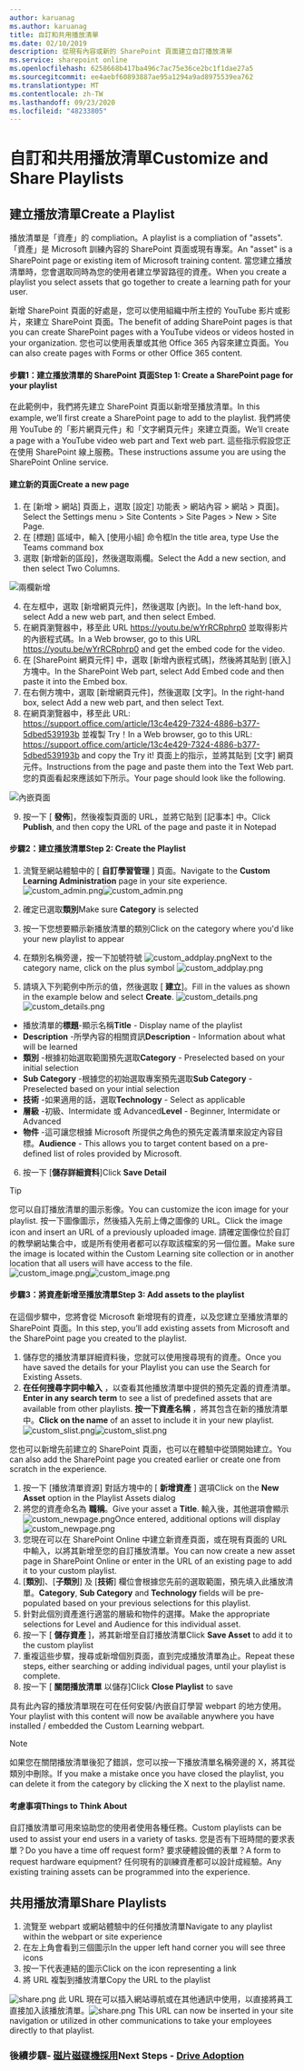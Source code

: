 ```yaml
---
author: karuanag
ms.author: karuanag
title: 自訂和共用播放清單
ms.date: 02/10/2019
description: 從現有內容或新的 SharePoint 頁面建立自訂播放清單
ms.service: sharepoint online
ms.openlocfilehash: 6258668b417ba496c7ac75e36ce2bc1f1dae27a5
ms.sourcegitcommit: ee4aebf60893887ae95a1294a9ad8975539ea762
ms.translationtype: MT
ms.contentlocale: zh-TW
ms.lasthandoff: 09/23/2020
ms.locfileid: "48233805"
---
```

# <a name="customize-and-share-playlists"></a><span data-ttu-id="dbf9f-103">自訂和共用播放清單</span><span class="sxs-lookup"><span data-stu-id="dbf9f-103">Customize and Share Playlists</span></span>

## <a name="create-a-playlist"></a><span data-ttu-id="dbf9f-104">建立播放清單</span><span class="sxs-lookup"><span data-stu-id="dbf9f-104">Create a Playlist</span></span>

<span data-ttu-id="dbf9f-105">播放清單是「資產」的 compliation。</span><span class="sxs-lookup"><span data-stu-id="dbf9f-105">A playlist is a compliation of "assets".</span></span> <span data-ttu-id="dbf9f-106">「資產」是 Microsoft 訓練內容的 SharePoint 頁面或現有專案。</span><span class="sxs-lookup"><span data-stu-id="dbf9f-106">An "asset" is a SharePoint page or existing item of Microsoft training content.</span></span> <span data-ttu-id="dbf9f-107">當您建立播放清單時，您會選取同時為您的使用者建立學習路徑的資產。</span><span class="sxs-lookup"><span data-stu-id="dbf9f-107">When you create a playlist you select assets that go together to create a learning path for your user.</span></span>  

<span data-ttu-id="dbf9f-108">新增 SharePoint 頁面的好處是，您可以使用組織中所主控的 YouTube 影片或影片，來建立 SharePoint 頁面。</span><span class="sxs-lookup"><span data-stu-id="dbf9f-108">The benefit of adding SharePoint pages is that you can create SharePoint pages with a YouTube videos or videos hosted in your organization.</span></span> <span data-ttu-id="dbf9f-109">您也可以使用表單或其他 Office 365 內容來建立頁面。</span><span class="sxs-lookup"><span data-stu-id="dbf9f-109">You can also create pages with Forms or other Office 365 content.</span></span>  

#### <a name="step-1-create-a-sharepoint-page-for-your-playlist"></a><span data-ttu-id="dbf9f-110">步驟1：建立播放清單的 SharePoint 頁面</span><span class="sxs-lookup"><span data-stu-id="dbf9f-110">Step 1: Create a SharePoint page for your playlist</span></span>
<span data-ttu-id="dbf9f-111">在此範例中，我們將先建立 SharePoint 頁面以新增至播放清單。</span><span class="sxs-lookup"><span data-stu-id="dbf9f-111">In this example, we’ll first create a SharePoint page to add to the playlist.</span></span> <span data-ttu-id="dbf9f-112">我們將使用 YouTube 的「影片網頁元件」和「文字網頁元件」來建立頁面。</span><span class="sxs-lookup"><span data-stu-id="dbf9f-112">We’ll create a page with a YouTube video web part and Text web part.</span></span>  <span data-ttu-id="dbf9f-113">這些指示假設您正在使用 SharePoint 線上服務。</span><span class="sxs-lookup"><span data-stu-id="dbf9f-113">These instructions assume you are using the SharePoint Online service.</span></span> 

#### <a name="create-a-new-page"></a><span data-ttu-id="dbf9f-114">建立新的頁面</span><span class="sxs-lookup"><span data-stu-id="dbf9f-114">Create a new page</span></span>
1.  <span data-ttu-id="dbf9f-115">在 [新增 > 網站] 頁面上，選取 [設定] 功能表 > 網站內容 > 網站 > 頁面]。</span><span class="sxs-lookup"><span data-stu-id="dbf9f-115">Select the Settings menu > Site Contents > Site Pages > New > Site Page.</span></span>
2.  <span data-ttu-id="dbf9f-116">在 [標題] 區域中，輸入 [使用小組] 命令框</span><span class="sxs-lookup"><span data-stu-id="dbf9f-116">In the title area, type Use the Teams command box</span></span>
3.  <span data-ttu-id="dbf9f-117">選取 [新增新的區段]，然後選取兩欄。</span><span class="sxs-lookup"><span data-stu-id="dbf9f-117">Select the Add a new section, and then select Two Columns.</span></span>

![兩欄新增](media/clo365addtwocolumn.png)

4.  <span data-ttu-id="dbf9f-119">在左框中，選取 [新增網頁元件]，然後選取 [內嵌]。</span><span class="sxs-lookup"><span data-stu-id="dbf9f-119">In the left-hand box, select Add a new web part, and then select Embed.</span></span> 
5.  <span data-ttu-id="dbf9f-120">在網頁瀏覽器中，移至此 URL https://youtu.be/wYrRCRphrp0 並取得影片的內嵌程式碼。</span><span class="sxs-lookup"><span data-stu-id="dbf9f-120">In a Web browser, go to this URL https://youtu.be/wYrRCRphrp0 and get the embed code for the video.</span></span> 
6.  <span data-ttu-id="dbf9f-121">在 [SharePoint 網頁元件] 中，選取 [新增內嵌程式碼]，然後將其貼到 [嵌入] 方塊中。</span><span class="sxs-lookup"><span data-stu-id="dbf9f-121">In the SharePoint Web part, select Add Embed code and then paste it into the Embed box.</span></span> 
7.  <span data-ttu-id="dbf9f-122">在右側方塊中，選取 [新增網頁元件]，然後選取 [文字]。</span><span class="sxs-lookup"><span data-stu-id="dbf9f-122">In the right-hand box, select Add a new web part, and then select Text.</span></span> 
8.  <span data-ttu-id="dbf9f-123">在網頁瀏覽器中，移至此 URL: https://support.office.com/article/13c4e429-7324-4886-b377-5dbed539193b 並複製 Try！</span><span class="sxs-lookup"><span data-stu-id="dbf9f-123">In a Web browser, go to this URL: https://support.office.com/article/13c4e429-7324-4886-b377-5dbed539193b and copy the Try it!</span></span> <span data-ttu-id="dbf9f-124">頁面上的指示，並將其貼到 [文字] 網頁元件。</span><span class="sxs-lookup"><span data-stu-id="dbf9f-124">Instructions from the page and paste them into the Text Web part.</span></span> <span data-ttu-id="dbf9f-125">您的頁面看起來應該如下所示。</span><span class="sxs-lookup"><span data-stu-id="dbf9f-125">Your page should look like the following.</span></span> 

![內嵌頁面](media/clo365teamscommandbox.png)

9.  <span data-ttu-id="dbf9f-127">按一下 [ **發佈**]，然後複製頁面的 URL，並將它貼到 [記事本] 中。</span><span class="sxs-lookup"><span data-stu-id="dbf9f-127">Click **Publish**, and then copy the URL of the page and paste it in Notepad</span></span>

#### <a name="step-2-create-the-playlist"></a><span data-ttu-id="dbf9f-128">步驟2：建立播放清單</span><span class="sxs-lookup"><span data-stu-id="dbf9f-128">Step 2: Create the Playlist</span></span>

1. <span data-ttu-id="dbf9f-129">流覽至網站體驗中的 [ **自訂學習管理** ] 頁面。</span><span class="sxs-lookup"><span data-stu-id="dbf9f-129">Navigate to the **Custom Learning Administration** page in your site experience.</span></span>
<span data-ttu-id="dbf9f-130">![custom_admin.png](media/custom_admin.png)</span><span class="sxs-lookup"><span data-stu-id="dbf9f-130">![custom_admin.png](media/custom_admin.png)</span></span>
1. <span data-ttu-id="dbf9f-131">確定已選取**類別**</span><span class="sxs-lookup"><span data-stu-id="dbf9f-131">Make sure **Category** is selected</span></span> 
1. <span data-ttu-id="dbf9f-132">按一下您想要顯示新播放清單的類別</span><span class="sxs-lookup"><span data-stu-id="dbf9f-132">Click on the category where you'd like your new playlist to appear</span></span>
1. <span data-ttu-id="dbf9f-133">在類別名稱旁邊，按一下加號符號 ![custom_addplay.png](media/custom_addplay.png)</span><span class="sxs-lookup"><span data-stu-id="dbf9f-133">Next to the category name, click on the plus symbol ![custom_addplay.png](media/custom_addplay.png)</span></span>

1. <span data-ttu-id="dbf9f-134">請填入下列範例中所示的值，然後選取 [ **建立**]。</span><span class="sxs-lookup"><span data-stu-id="dbf9f-134">Fill in the values as shown in the example below and select **Create**.</span></span> 
<span data-ttu-id="dbf9f-135">![custom_details.png](media/custom_details.png)</span><span class="sxs-lookup"><span data-stu-id="dbf9f-135">![custom_details.png](media/custom_details.png)</span></span>
- <span data-ttu-id="dbf9f-136">播放清單的**標題**-顯示名稱</span><span class="sxs-lookup"><span data-stu-id="dbf9f-136">**Title** - Display name of the playlist</span></span>
- <span data-ttu-id="dbf9f-137">**Description** -所學內容的相關資訊</span><span class="sxs-lookup"><span data-stu-id="dbf9f-137">**Description** - Information about what will be learned</span></span>
- <span data-ttu-id="dbf9f-138">**類別** -根據初始選取範圍預先選取</span><span class="sxs-lookup"><span data-stu-id="dbf9f-138">**Category** - Preselected based on your initial selection</span></span>
- <span data-ttu-id="dbf9f-139">**Sub Category** -根據您的初始選取專案預先選取</span><span class="sxs-lookup"><span data-stu-id="dbf9f-139">**Sub Category** - Preselected based on your intial selection</span></span>
- <span data-ttu-id="dbf9f-140">**技術** -如果適用的話，選取</span><span class="sxs-lookup"><span data-stu-id="dbf9f-140">**Technology** - Select as applicable</span></span>
- <span data-ttu-id="dbf9f-141">**層級** -初級、Intermidate 或 Advanced</span><span class="sxs-lookup"><span data-stu-id="dbf9f-141">**Level** - Beginner, Intermidate or Advanced</span></span>
- <span data-ttu-id="dbf9f-142">**物件** -這可讓您根據 Microsoft 所提供之角色的預先定義清單來設定內容目標。</span><span class="sxs-lookup"><span data-stu-id="dbf9f-142">**Audience** - This allows you to target content based on a pre-defined list of roles provided by Microsoft.</span></span>

6. <span data-ttu-id="dbf9f-143">按一下 [**儲存詳細資料**]</span><span class="sxs-lookup"><span data-stu-id="dbf9f-143">Click **Save Detail**</span></span>

> [!TIP]
> <span data-ttu-id="dbf9f-144">您可以自訂播放清單的圖示影像。</span><span class="sxs-lookup"><span data-stu-id="dbf9f-144">You can customize the icon image for your playlist.</span></span>  <span data-ttu-id="dbf9f-145">按一下圖像圖示，然後插入先前上傳之圖像的 URL。</span><span class="sxs-lookup"><span data-stu-id="dbf9f-145">Click the image icon and insert an URL of a previously uploaded image.</span></span>  <span data-ttu-id="dbf9f-146">請確定圖像位於自訂的教學網站集合中，或是所有使用者都可以存取該檔案的另一個位置。</span><span class="sxs-lookup"><span data-stu-id="dbf9f-146">Make sure the image is located within the Custom Learning site collection or in another location that all users will have access to the file.</span></span>  
<span data-ttu-id="dbf9f-147">![custom_image.png](media/custom_image.png)</span><span class="sxs-lookup"><span data-stu-id="dbf9f-147">![custom_image.png](media/custom_image.png)</span></span>

#### <a name="step-3-add-assets-to-the-playlist"></a><span data-ttu-id="dbf9f-148">步驟3：將資產新增至播放清單</span><span class="sxs-lookup"><span data-stu-id="dbf9f-148">Step 3: Add assets to the playlist</span></span>
<span data-ttu-id="dbf9f-149">在這個步驟中，您將會從 Microsoft 新增現有的資產，以及您建立至播放清單的 SharePoint 頁面。</span><span class="sxs-lookup"><span data-stu-id="dbf9f-149">In this step, you’ll add existing assets from Microsoft and the SharePoint page you created to the playlist.</span></span> 

1. <span data-ttu-id="dbf9f-150">儲存您的播放清單詳細資料後，您就可以使用搜尋現有的資產。</span><span class="sxs-lookup"><span data-stu-id="dbf9f-150">Once you have saved the details for your Playlist you can use the Search for Existing Assets.</span></span>
1. <span data-ttu-id="dbf9f-151">**在任何搜尋字詞中輸入** ，以查看其他播放清單中提供的預先定義的資產清單。</span><span class="sxs-lookup"><span data-stu-id="dbf9f-151">**Enter in any search term** to see a list of predefined assets that are available from other playlists.</span></span> <span data-ttu-id="dbf9f-152">**按一下資產名稱** ，將其包含在新的播放清單中。</span><span class="sxs-lookup"><span data-stu-id="dbf9f-152">**Click on the name** of an asset to include it in your new playlist.</span></span>
<span data-ttu-id="dbf9f-153">![custom_slist.png](media/custom_slist.png)</span><span class="sxs-lookup"><span data-stu-id="dbf9f-153">![custom_slist.png](media/custom_slist.png)</span></span>

<span data-ttu-id="dbf9f-154">您也可以新增先前建立的 SharePoint 頁面，也可以在體驗中從頭開始建立。</span><span class="sxs-lookup"><span data-stu-id="dbf9f-154">You can also add the SharePoint page you created earlier or create one from scratch in the experience.</span></span>

1. <span data-ttu-id="dbf9f-155">按一下 [播放清單資源] 對話方塊中的 [ **新增資產** ] 選項</span><span class="sxs-lookup"><span data-stu-id="dbf9f-155">Click on the **New Asset** option in the Playlist Assets dialog</span></span>
1. <span data-ttu-id="dbf9f-156">將您的資產命名為 **職稱**。</span><span class="sxs-lookup"><span data-stu-id="dbf9f-156">Give your asset a **Title**.</span></span> <span data-ttu-id="dbf9f-157">輸入後，其他選項會顯示 ![custom_newpage.png](media/custom_newpage.png)</span><span class="sxs-lookup"><span data-stu-id="dbf9f-157">Once entered, additional options will display ![custom_newpage.png](media/custom_newpage.png)</span></span>
1. <span data-ttu-id="dbf9f-158">您現在可以在 SharePoint Online 中建立新資產頁面，或在現有頁面的 URL 中輸入，以將其新增至您的自訂播放清單。</span><span class="sxs-lookup"><span data-stu-id="dbf9f-158">You can now create a new asset page in SharePoint Online or enter in the URL of an existing page to add it to your custom playlist.</span></span> 
1. <span data-ttu-id="dbf9f-159">[**類別**]、[**子類別**] 及 [**技術**] 欄位會根據您先前的選取範圍，預先填入此播放清單。</span><span class="sxs-lookup"><span data-stu-id="dbf9f-159">**Category**, **Sub Category** and **Technology** fields will be pre-populated based on your previous selections for this playlist.</span></span>
1. <span data-ttu-id="dbf9f-160">針對此個別資產進行適當的層級和物件的選擇。</span><span class="sxs-lookup"><span data-stu-id="dbf9f-160">Make the appropriate selections for Level and Audience for this individual asset.</span></span>  
1. <span data-ttu-id="dbf9f-161">按一下 [ **儲存資產** ]，將其新增至自訂播放清單</span><span class="sxs-lookup"><span data-stu-id="dbf9f-161">Click **Save Asset** to add it to the custom playlist</span></span>
1. <span data-ttu-id="dbf9f-162">重複這些步驟，搜尋或新增個別頁面，直到完成播放清單為止。</span><span class="sxs-lookup"><span data-stu-id="dbf9f-162">Repeat these steps, either searching or adding individual pages, until your playlist is complete.</span></span> 
1. <span data-ttu-id="dbf9f-163">按一下 [ **關閉播放清單** 以儲存]</span><span class="sxs-lookup"><span data-stu-id="dbf9f-163">Click **Close Playlist** to save</span></span>

<span data-ttu-id="dbf9f-164">具有此內容的播放清單現在可在任何安裝/內嵌自訂學習 webpart 的地方使用。</span><span class="sxs-lookup"><span data-stu-id="dbf9f-164">Your playlist with this content will now be available anywhere you have installed / embedded the Custom Learning webpart.</span></span> 

> [!NOTE]
> <span data-ttu-id="dbf9f-165">如果您在關閉播放清單後犯了錯誤，您可以按一下播放清單名稱旁邊的 X，將其從類別中刪除。</span><span class="sxs-lookup"><span data-stu-id="dbf9f-165">If you make a mistake once you have closed the playlist, you can delete it from the category by clicking the X next to the playlist name.</span></span>  

#### <a name="things-to-think-about"></a><span data-ttu-id="dbf9f-166">考慮事項</span><span class="sxs-lookup"><span data-stu-id="dbf9f-166">Things to Think About</span></span>

<span data-ttu-id="dbf9f-167">自訂播放清單可用來協助您的使用者使用各種任務。</span><span class="sxs-lookup"><span data-stu-id="dbf9f-167">Custom playlists can be used to assist your end users in a variety of tasks.</span></span>  <span data-ttu-id="dbf9f-168">您是否有下班時間的要求表單？</span><span class="sxs-lookup"><span data-stu-id="dbf9f-168">Do you have a time off request form?</span></span>  <span data-ttu-id="dbf9f-169">要求硬體設備的表單？</span><span class="sxs-lookup"><span data-stu-id="dbf9f-169">A form to request hardware equipment?</span></span>  <span data-ttu-id="dbf9f-170">任何現有的訓練資產都可以設計成經驗。</span><span class="sxs-lookup"><span data-stu-id="dbf9f-170">Any existing training assets can be programmed into the experience.</span></span>  

## <a name="share-playlists"></a><span data-ttu-id="dbf9f-171">共用播放清單</span><span class="sxs-lookup"><span data-stu-id="dbf9f-171">Share Playlists</span></span>

1. <span data-ttu-id="dbf9f-172">流覽至 webpart 或網站體驗中的任何播放清單</span><span class="sxs-lookup"><span data-stu-id="dbf9f-172">Navigate to any playlist within the webpart or site experience</span></span>
1. <span data-ttu-id="dbf9f-173">在左上角會看到三個圖示</span><span class="sxs-lookup"><span data-stu-id="dbf9f-173">In the upper left hand corner you will see three icons</span></span>
1. <span data-ttu-id="dbf9f-174">按一下代表連結的圖示</span><span class="sxs-lookup"><span data-stu-id="dbf9f-174">Click on the icon representing a link</span></span>
1. <span data-ttu-id="dbf9f-175">將 URL 複製到播放清單</span><span class="sxs-lookup"><span data-stu-id="dbf9f-175">Copy the URL to the playlist</span></span>

<span data-ttu-id="dbf9f-176">![share.png](media/share.png) 此 URL 現在可以插入網站導航或在其他通訊中使用，以直接將員工直接加入該播放清單。</span><span class="sxs-lookup"><span data-stu-id="dbf9f-176">![share.png](media/share.png) This URL can now be inserted in your site navigation or utilized in other communications to take your employees directly to that playlist.</span></span> 

### <a name="next-steps---drive-adoption"></a><span data-ttu-id="dbf9f-177">後續步驟- [磁片磁碟機採用](driveadoption.md)</span><span class="sxs-lookup"><span data-stu-id="dbf9f-177">Next Steps - [Drive Adoption](driveadoption.md)</span></span>
